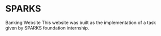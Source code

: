 # SPARKS
Banking Website 
This website was built as the implementation of a task given by SPARKS foundation internship.
